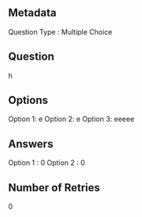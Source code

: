 ## Metadata
Question Type : Multiple Choice

## Question
h

## Options
Option 1: e
Option 2: e
Option 3: eeeee

## Answers
Option 1 : 0
Option 2 : 0

## Number of Retries
0

